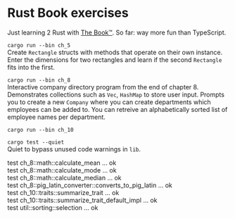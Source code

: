 # Rust Book exercises
Just learning 2 Rust with [The Book™](https://doc.rust-lang.org/stable/book/). So far: way more fun than TypeScript. 

`cargo run --bin ch_5`  
Create `Rectangle` structs with methods that operate on their own instance. Enter the dimensions for two rectangles and learn if the second `Rectangle` fits into the first.

`cargo run --bin ch_8`  
Interactive company directory program from the end of chapter 8. Demonstrates collections such as `Vec`, `HashMap` to store user input. Prompts you to create a new `Company` where you can create departments 
which employees can be added to. You can retreive an alphabetically sorted list of employee names per department.

`cargo run --bin ch_10`  

`cargo test --quiet`  
Quiet to bypass unused code warnings in `lib`.

test ch_8::math::calculate_mean ... ok  
test ch_8::math::calculate_mode ... ok  
test ch_8::math::calculate_median ... ok  
test ch_8::pig_latin_converter::converts_to_pig_latin ... ok  
test ch_10::traits::summarize_trait ... ok  
test ch_10::traits::summarize_trait_default_impl ... ok  
test util::sorting::selection ... ok  
